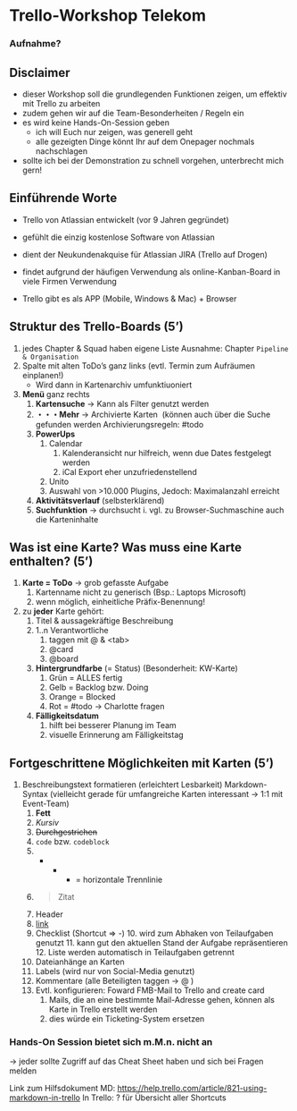# Trello-Workshop Telekom

### Aufnahme?

## Disclaimer
 * dieser Workshop soll die grundlegenden Funktionen zeigen, um effektiv mit Trello zu arbeiten
 * zudem gehen wir auf die Team-Besonderheiten / Regeln ein
 * es wird keine Hands-On-Session geben
    * ich will Euch nur zeigen, was generell geht
    * alle gezeigten Dinge könnt Ihr auf dem Onepager nochmals nachschlagen
 * sollte ich bei der Demonstration zu schnell vorgehen, unterbrecht mich gern!

## Einführende Worte
 * Trello von Atlassian entwickelt (vor 9 Jahren gegründet)
 * gefühlt die einzig kostenlose Software von Atlassian
 * dient der Neukundenakquise für Atlassian JIRA (Trello auf Drogen)
 * findet aufgrund der häufigen Verwendung als online-Kanban-Board in viele Firmen Verwendung
 
 * Trello gibt es als APP (Mobile, Windows & Mac) + Browser

## Struktur des Trello-Boards (5’)
1. jedes Chapter & Squad haben eigene Liste
Ausnahme: Chapter `Pipeline & Organisation`
2. Spalte mit alten ToDo’s ganz links (evtl. Termin zum Aufräumen einplanen!)
    * Wird dann in Kartenarchiv umfunktiuoniert
3. **Menü** ganz rechts
    1. **Kartensuche** -> Kann als Filter genutzt werden
    2. **・・・Mehr** -> Archivierte Karten  (können auch über die Suche gefunden werden
    Archivierungsregeln: #todo
    4. **PowerUps**
        1. Calendar
            1. Kalenderansicht nur hilfreich, wenn due Dates festgelegt werden
            2. iCal Export eher unzufriedenstellend
        2. Unito
        3. Auswahl von >10.000 Plugins, Jedoch: Maximalanzahl erreicht
    5. **Aktivitätsverlauf** (selbsterklärend)
    6.  **Suchfunktion** -> durchsucht i. vgl. zu Browser-Suchmaschine auch die Karteninhalte

## Was ist eine Karte? Was muss eine Karte enthalten? (5’)
1. **Karte = ToDo** -> grob gefasste Aufgabe
    1. Kartenname nicht zu generisch (Bsp.: Laptops Microsoft)
    2. wenn möglich, einheitliche Präfix-Benennung!
2. zu **jeder** Karte gehört:
    1. Titel & aussagekräftige Beschreibung
    1. 1..n Verantwortliche
        1. taggen mit @ & \<tab>
        2. @card
        3. @board
    2. **Hintergrundfarbe** (= Status) (Besonderheit: KW-Karte)
        1. Grün = ALLES fertig
        2. Gelb = Backlog bzw. Doing
        3. Orange = Blocked
        4. Rot = #todo -> Charlotte fragen
    3. **Fälligkeitsdatum**
        1. hilft bei besserer Planung im Team
        2. visuelle Erinnerung am Fälligkeitstag

## Fortgeschrittene Möglichkeiten mit Karten (5’)

1. Beschreibungstext formatieren (erleichtert Lesbarkeit)
    Markdown-Syntax (vielleicht gerade für umfangreiche Karten interessant -> 1:1 mit Event-Team)
    1. **Fett**
    2. *Kursiv*
    3. ~~Durchgestrichen~~
    4. `code` bzw. ```codeblock```
    5. - - -   = horizontale Trennlinie
    6. > Zitat
    7. Header
    8. [link](www.google.com)
    9. Checklist (Shortcut => -)
        10. wird zum Abhaken von Teilaufgaben genutzt
        11. kann gut den aktuellen Stand der Aufgabe repräsentieren
        12. Liste werden automatisch in Teilaufgaben getrennt
    13. Dateianhänge an Karten
    14. Labels (wird nur von Social-Media genutzt)
    15. Kommentare (alle Beteiligten taggen -> @ )
    16. Evtl. konfigurieren: Foward FMB-Mail to Trello and create card
        1. Mails, die an eine bestimmte Mail-Adresse gehen, können als Karte in Trello erstellt werden
        2. dies würde ein Ticketing-System ersetzen

### Hands-On Session bietet sich m.M.n. nicht an 
-> jeder sollte Zugriff auf das Cheat Sheet haben und sich bei Fragen melden

Link zum Hilfsdokument MD:	https://help.trello.com/article/821-using-markdown-in-trello
In Trello: ? für Übersicht aller Shortcuts
